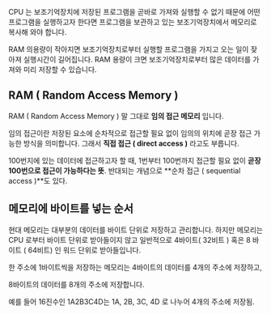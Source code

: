 CPU 는 보조기억장치에 저장된 프로그램을 곧바로 가져와 실행할 수 없기 때문에 어떤 프로그램을 실행하고자 한다면 프로그램을 보관하고 있는 보조기억장치에서 메모리로 복사해 와야 합니다. 

RAM 의용량이 작아지면 보조기억장치로부터 실행할 프로그램을 가지고 오는 일이 잦아져 실행시간이 길어집니다. RAM 용량이 크면 보조기억장치로부터 많은 데이터를 가져와 미리 저장할 수 있습니다.

## RAM ( Random Access Memory )

RAM ( Random Access Memory ) 말 그대로 **임의 접근 메모리** 입니다.

임의 접근이란 저장된 요소에 순차적으로 접근할 필요 없이 임의의 위치에 곧장 접근 가능한 방식을 의미합니다. 그래서 **직접 접근 ( direct access )** 라고도 부릅니다.

100번지에 있는 데이터에 접근하고자 할 때, 1번부터 100번까지 접근할 필요 없이 **곧장 100번으로 접근이 가능하다는 뜻**. 반대되는 개념으로 **순차 접근 ( sequential access )**도 있다.

## 메모리에 바이트를 넣는 순서

현대 메모리는 대부분의 데이터를 바이트 단위로 저장하고 관리합니다. 하지만 메모리는 CPU 로부터 바이트 단위로 받아들이지 않고 일반적으로 4바이트( 32비트 ) 혹은 8 바이트 ( 64비트) 인 워드 단위로 받아들입니다.

한 주소에 1바이트씩을 저장하는 메모리는 4바이트의 데이터를 4개의 주소에 저장하고,

8바이트의 데이터를 8개의 주소에 저장합니다.

예를 들어 16진수인 1A2B3C4D는 1A, 2B, 3C, 4D 로 나누어 4개의 주소에 저장됨.